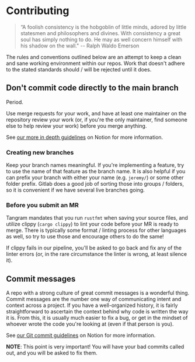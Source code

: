 # Contributing

> “A foolish consistency is the hobgoblin of little minds, adored by little
> statesmen and philosophers and divines. With consistency a great soul has
> simply nothing to do. He may as well concern himself with his shadow on the
> wall." -- Ralph Waldo Emerson

The rules and conventions outlined below are an attempt to keep a clean and
sane working environment within our repos.  Work that doesn't adhere to the
stated standards should / will be rejected until it does.

## Don't commit code directly to the main branch

Period.

Use merge requests for your work, and have at least one maintainer on the
repository review your work (or, if you're the only maintainer, find someone
else to help review your work) before you merge anything.

See [our more in depth guidelines](https://www.notion.so/tangramvision/Contributing-to-repositories-at-Tangram-f9ba1c783ae94c1d9211d6c545586caa)
on Notion for more information.

### Creating new branches

Keep your branch names meaningful. If you're implementing a feature, try to use
the name of that feature as the branch name. It is also helpful if you can
prefix your branch with either your name (e.g. `jeremy/`) or some other folder
prefix. Gitlab does a good job of sorting those into groups / folders, so it is
convenient if we have several live branches going.

### Before you submit an MR

Tangram mandates that you run `rustfmt` when saving your source files, and
utilize clippy (`cargo clippy`) to lint your code before your MR is ready to
merge. There is typically some format / linting process for other languages as
well, so try to use those and encourage others to do the same!

If clippy fails in our pipeline, you'll be asked to go back and fix any of the
linter errors (or, in the rare circumstance the linter is wrong, at least
silence it).

## Commit messages

A repo with a strong culture of great commit messages is a wonderful thing.
Commit messages are the number one way of communicating intent and context
across a project. If you have a well-organized history, it is fairly
straightforward to ascertain the context behind why code is written the way it
is. From this, it is usually much easier to fix a bug, or get in the mindset of
whoever wrote the code you're looking at (even if that person is you).

See [our Git commit guidelines](https://www.notion.so/tangramvision/Git-tips-tricks-17118fa4427a45f78b2b72b80146cc4b)
on Notion for more information.

**NOTE**: This point is very important! You will have your bad commits called
out, and you will be asked to fix them.
